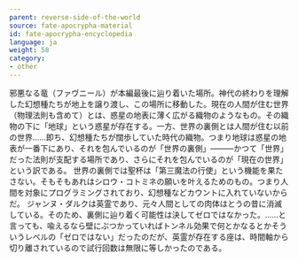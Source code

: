 ```yaml
---
parent: reverse-side-of-the-world
source: fate-apocrypha-material
id: fate-apocrypha-encyclopedia
language: ja
weight: 58
category:
- other
---
```


邪悪なる竜（ファヴニール）が本編最後に辿り着いた場所。神代の終わりを理解した幻想種たちが地上を譲り渡し、この場所に移動した。現在の人間が住む世界（物理法則も含めて）とは、惑星の地表に薄く広がる織物のようなもの。その織物の下に「地球」という惑星が存在する。一方、世界の裏側とは人間が住む以前の世界……即ち、幻想種たちが闊歩していた時代の織物。つまり地球は惑星の地表が一番下にあり、それを包んでいるのが「世界の裏側」———かつて「世界」だった法則が支配する場所であり、さらにそれを包んでいるのが「現在の世界」という訳である。
世界の裏側では聖杯は「第三魔法の行使」という機能を果たさない。そもそもあれはシロウ・コトミネの願いを叶えるためのもの。つまり人間を対象にプログラミングされており、幻想種などカウントに入れていないからだ。
ジャンヌ・ダルクは英霊であり、元々人間としての肉体はとうの昔に消滅している。そのため、裏側に辿り着く可能性は決してゼロではなかった。……と言っても、喩えるなら壁にぶつかっていればトンネル効果で何とかなるとかそういうレベルの「ゼロではない」だったのだが、英霊が存在する座は、時間軸から切り離されているので試行回数は無限に等しかったのである。
